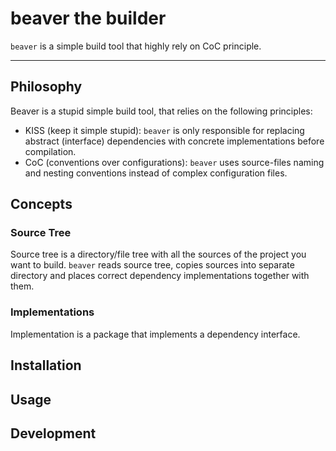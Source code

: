 # beaver the builder

``beaver`` is a simple build tool that highly rely on CoC principle.

---

## Philosophy

Beaver is a stupid simple build tool, that relies on the following principles:

- KISS (keep it simple stupid): ``beaver`` is only responsible for replacing abstract (interface) dependencies with concrete implementations before compilation.
- CoC (conventions over configurations): ``beaver`` uses source-files naming and nesting conventions instead of complex configuration files.


## Concepts

### **Source Tree**
Source tree is a directory/file tree with all the sources of the project you want to build. ``beaver`` reads source tree, copies sources into separate directory and places correct dependency implementations together with them.

### **Implementations**

Implementation is a package that implements a dependency interface.




## Installation

## Usage


## Development
